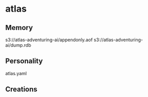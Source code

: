 # atlas

## Memory
s3://atlas-adventuring-ai/appendonly.aof
s3://atlas-adventuring-ai/dump.rdb

## Personality
atlas.yaml

## Creations

